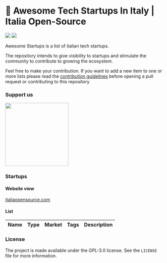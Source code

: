 # 🏡 Awesome Tech Startups In Italy | Italia Open-Source

<img src='https://img.shields.io/badge/list-0-green'> <img src='https://img.shields.io/github/last-commit/italia-opensource/awesome-italia-opensource/main'>

Awesome Startups is a list of italian tech startups.

The repository intends to give visibility to startups and stimulate the community to contribute to growing the ecosystem.

Feel free to make your contribution. If you want to add a new item to one or more lists please read the [contribution guidelines](https://github.com/italia-opensource/awesome-italia-opensource/blob/main/CONTRIBUTING.md) before opening a pull request or contributing to this repository

### Support us

<a href="https://opencollective.com/italia-open-source/donate" target="_blank"><img src="https://opencollective.com/italia-open-source/donate/button@2x.png?color=blue" width=200 /></a>

### Startups

#### Website view

[italiaopensource.com](https://italiaopensource.com/startups)

#### List

| Name | Type | Market | Tags | Description |
| ---- | ---- | ------ | ---- | ----------- |

### License

The project is made available under the GPL-3.0 license. See the `LICENSE` file for more information.

